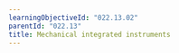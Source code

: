 ```yaml
---
learningObjectiveId: "022.13.02"
parentId: "022.13"
title: Mechanical integrated instruments
---
```

